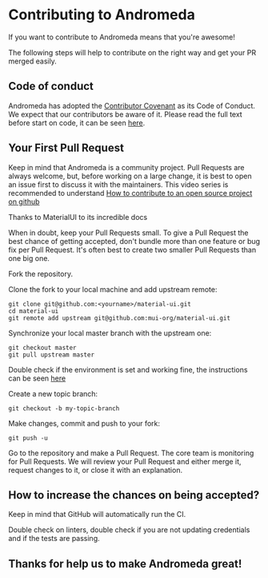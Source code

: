 # Contributing to Andromeda

If you want to contribute to Andromeda means that you're awesome!

The following steps will help to contribute on the right way and get your PR merged easily.

## Code of conduct

Andromeda has adopted the [Contributor Covenant](https://www.contributor-covenant.org/) as its Code of Conduct. We expect that our contributors be aware of it. Please read the full text before start on code, it can be seen [here](./code_of_conduct.md).

## Your First Pull Request

Keep in mind that Andromeda is a community project. 
Pull Requests are always welcome, but, before working on a large change, it is best to open an issue first to discuss it with the maintainers.
This video series is recommended to understand [How to contribute to an open source project on github](https://egghead.io/courses/how-to-contribute-to-an-open-source-project-on-github)

Thanks to MaterialUI to its incredible docs

When in doubt, keep your Pull Requests small. To give a Pull Request the best chance of getting accepted, don't bundle more than one feature or bug fix per Pull Request. It's often best to create two smaller Pull Requests than one big one.

Fork the repository.

Clone the fork to your local machine and add upstream remote:

```
git clone git@github.com:<yourname>/material-ui.git
cd material-ui
git remote add upstream git@github.com:mui-org/material-ui.git
```

Synchronize your local master branch with the upstream one:

```
git checkout master
git pull upstream master
```

Double check if the environment is set and working fine, the instructions can be seen [here](./how_to_setup.md)

Create a new topic branch:

```
git checkout -b my-topic-branch
```

Make changes, commit and push to your fork:

```
git push -u
```

Go to the repository and make a Pull Request.
The core team is monitoring for Pull Requests. We will review your Pull Request and either merge it, request changes to it, or close it with an explanation.

## How to increase the chances on being accepted?

Keep in mind that GitHub will automatically run the CI.

Double check on linters, double check if you are not updating credentials and if the tests are passing.

## Thanks for help us to make Andromeda great!
